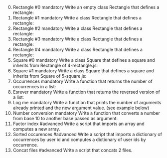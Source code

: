 0. Rectangle #0
mandatory
Write an empty class Rectangle that defines a rectangle:
1. Rectangle #1
mandatory
Write a class Rectangle that defines a rectangle:
2. Rectangle #2
mandatory
Write a class Rectangle that defines a rectangle:
3. Rectangle #3
mandatory
Write a class Rectangle that defines a rectangle:
4. Rectangle #4
mandatory
Write a class Rectangle that defines a rectangle:
5. Square #0
mandatory
Write a class Square that defines a square and inherits from Rectangle of 4-rectangle.js:
6. Square #1
mandatory
Write a class Square that defines a square and inherits from Square of 5-square.js:
7. Occurrences
mandatory
Write a function that returns the number of occurrences in a list:
8. Esrever
mandatory
Write a function that returns the reversed version of a list:
9. Log me
mandatory
Write a function that prints the number of arguments already printed and the new argument value. (see example below)
10. Number conversion
mandatory
Write a function that converts a number from base 10 to another base passed as argument:
11. Factor index
#advanced
Write a script that imports an array and computes a new array.
12. Sorted occurences
#advanced
Write a script that imports a dictionary of occurrences by user id and computes a dictionary of user ids by occurrence.
13. Concat files
#advanced
Write a script that concats 2 files.
